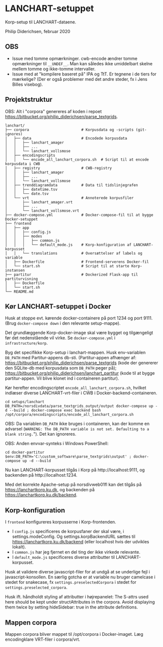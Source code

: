 # LANCHART-setuppet

Korp-setup til LANCHART-dataene.

Philip Diderichsen, februar 2020

## OBS

- Issue med tomme opmærkninger. cwb-encode ændrer tomme opmærkninger til `__UNDEF__`. Man kan således ikke umiddelbart skelne mellem tomme og ikke-tomme intervaller.
- Issue med at "kompilere baseret på" IPA og TtT. Er tegnene i de tiers for mærkelige? (Der er også problemer med det andre steder, fx i Jens Billes visebog).


## Projektstruktur

OBS: Alt i "corpora" genereres af koden i repoet https://bitbucket.org/philip_diderichsen/parse_textgrids.

```
lanchart/
├── corpora                        # Korpusdata og -scripts (git-ignores)
│   ├── data                       # Encodede korpusdata
│   │   ├── lanchart_amager
│   │   ├── ...
│   │   └── lanchart_vollsmose
│   ├── encodingscripts
│   │   └── encode_all_lanchart_corpora.sh  # Script til at encode korpusdata i CWB
│   ├── registry                   # CWB-registry 
│   │   ├── lanchart_amager
│   │   ├── ...
│   │   └── lanchart_vollsmose
│   ├── trenddiagramdata           # Data til tidslinjegrafen
│   │   ├── datetime.tsv
│   │   └── date.tsv
│   └── vrt                        # Annoterede korpusfiler
│       ├── lanchart_amager.vrt
│       ├── ...
│       └── lanchart_vollsmose.vrt
├── docker-compose.yml             # Docker-compose-fil til at bygge Docker-setuppet
├── frontend
│   ├── app
│   │   ├── config.js
│   │   ├── modes
│   │   │   ├── common.js
│   │   │   └── default_mode.js    # Korp-konfiguration af LANCHART-korpusset
│   │   └── translations           # Oversættelser af labels og variable
│   ├── Dockerfile                 # Frontend-serverens Docker-fil
│   └── start.sh                   # Script til at starte Korp-instansen
├── partitur                       # Dockerized Flask-app til partiturvisning
│   ├── Dockerfile
│   └── start.sh
└── README.md

```

## Kør LANCHART-setuppet i Docker

Husk at stoppe evt. kørende docker-containere på port 1234 og port 9111. (Brug `docker-compose down` i den relevante setup-mappe).

Det grundlæggende Korp-docker-image skal være bygget og tilgængeligt før det nedenstående vil virke. Se `docker-compose.yml` i `infrastructure/korp`.

Byg det specifikke Korp-setup i lanchart-mappen. Husk env-variablen `DB_PATH` med Partitur-appens db-sti. (Partitur-appen afhænger af: <https://bitbucket.org/philip_diderichsen/parse_textgrids> (kode der genererer den SQLite-db med korpusdata som `DB_PATH` peger på); <https://bitbucket.org/philip_diderichsen/lanchart_partitur> (kode til at bygge partitur-appen. Vil blive klonet ind i containeren partitur).

Kør herefter encodingscriptet `encode_all_lanchart_corpora.sh`, hvilket indlæser diverse LANCHART-vrt-filer i CWB i Docker-backend-containeren.

```
cd setups/lanchart
DB_PATH=/norsdivdata/parse_textgrids_output/output docker-compose up -d --build ; docker-compose exec backend bash /opt/corpora/encodingscripts/encode_all_lanchart_corpora.sh
```

OBS: Da variablen `DB_PATH` ikke bruges i containeren, kan der komme en advarsel (`WARNING: The DB_PATH variable is not set. Defaulting to a blank string.`"). Det kan ignoreres.

OBS: Anden envvar-synteks i Windows PowerShell:

```
cd docker-partitur
$env:DB_PATH='C:\custom_software\parse_textgrids\output' ; docker-compose up -d --build
```


Nu kan LANCHART-korpusset tilgås i Korp på http://localhost:9111, og backenden på http://localhost:1234.

Med det korrekte Apache-setup på norsdivweb01fl kan det tilgås på https://lanchartkorp.ku.dk, og backenden på https://lanchartkorp.ku.dk/backend.


## Korp-konfiguration

I `frontend` konfigureres korpusserne i Korp-frontenden.

- I `config.js` specificeres de korpusfaner der skal være, i settings.modeConfig. Og settings.korpBackendURL sættes til https://lanchartkorp.ku.dk/backend (eller localhost hvis der udvikles lokalt).
- I `common.js` har jeg fjernet en del ting der ikke virkede relevante.
- I `default_mode.js` specificeres diverse attributter til LANCHART-korpusset.

Husk at validere diverse javascript-filer for at undgå at se underlige fejl i javascript-konsollen. En særlig gotcha er at variable nu bruger camelcase i stedet for snakecase, fx `settings.preselectedCorpora` i stedet for `settings.preselected_corpora`.

Husk ift. håndholdt styling af attributter i højrepanelet: The S-attrs used here should be kept under structAttributes in the corpora. Avoid displaying them twice by setting hideSidebar: true in the attribute definitions.



## Mappen corpora

Mappen corpora bliver mappet til /opt/corpora i Docker-imaget. Læg encodingklare VRT-filer i corpora/vrt.

